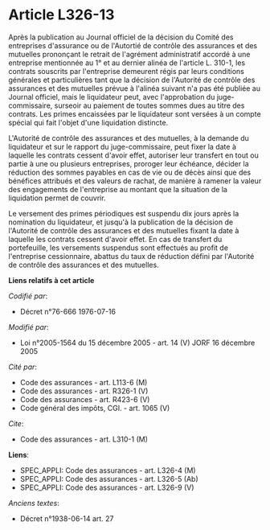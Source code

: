 # Article L326-13

Après la publication au Journal officiel de la décision du Comité des entreprises d'assurance ou de l'Autortié de contrôle
des assurances et des mutuelles prononçant le retrait de l'agrément administratif accordé à une entreprise mentionnée au 1°
et au dernier alinéa de l'article L. 310-1, les contrats souscrits par l'entreprise demeurent régis par leurs conditions
générales et particulières tant que la décision de l'Autorité de contrôle des assurances et des mutuelles prévue à l'alinéa
suivant n'a pas été publiée au Journal officiel, mais le liquidateur peut, avec l'approbation du juge-commissaire, surseoir
au paiement de toutes sommes dues au titre des contrats. Les primes encaissées par le liquidateur sont versées à un compte
spécial qui fait l'objet d'une liquidation distincte.

L'Autorité de contrôle des assurances et des mutuelles, à la demande du liquidateur et sur le rapport du juge-commissaire,
peut fixer la date à laquelle les contrats cessent d'avoir effet, autoriser leur transfert en tout ou partie à une ou
plusieurs entreprises, proroger leur échéance, décider la réduction des sommes payables en cas de vie ou de décès ainsi que
des bénéfices attribués et des valeurs de rachat, de manière à ramener la valeur des engagements de l'entreprise au montant
que la situation de la liquidation permet de couvrir.

Le versement des primes périodiques est suspendu dix jours après la nomination du liquidateur, et jusqu'à la publication de
la décision de l'Autorité de contrôle des assurances et des mutuelles fixant la date à laquelle les contrats cessent d'avoir
effet. En cas de transfert du portefeuille, les versements suspendus sont effectués au profit de l'entreprise cessionnaire,
abattus du taux de réduction défini par l'Autorité de contrôle des assurances et des mutuelles.

**Liens relatifs à cet article**

_Codifié par_:

  - Décret n°76-666 1976-07-16

_Modifié par_:

  - Loi n°2005-1564 du 15 décembre 2005 - art. 14 (V) JORF 16 décembre 2005

_Cité par_:

  - Code des assurances - art. L113-6 (M)
  - Code des assurances - art. R326-1 (V)
  - Code des assurances - art. R423-6 (V)
  - Code général des impôts, CGI. - art. 1065 (V)

_Cite_:

  - Code des assurances - art. L310-1 (M)

**Liens**:

  - SPEC_APPLI: Code des assurances - art. L326-4 (M)
  - SPEC_APPLI: Code des assurances - art. L326-5 (Ab)
  - SPEC_APPLI: Code des assurances - art. L326-9 (V)

_Anciens textes_:

  - Décret n°1938-06-14 art. 27

